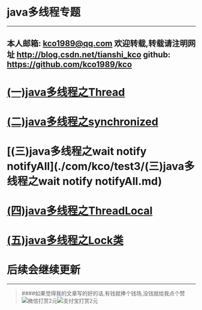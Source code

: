 java多线程专题
=========

---
本人邮箱: <kco1989@qq.com>
欢迎转载,转载请注明网址 <http://blog.csdn.net/tianshi_kco>
github: <https://github.com/kco1989/kco>
---

# [(一)java多线程之Thread](./com/kco/test1/(一)java多线程之Thread.md)
# [(二)java多线程之synchronized](./com/kco/test2/(二)java多线程之synchronized.md)
# [(三)java多线程之wait notify notifyAll](./com/kco/test3/(三)java多线程之wait notify notifyAll.md)
# [(四)java多线程之ThreadLocal](./com/kco/test4/(四)java多线程之ThreadLocal.md)
# [(五)java多线程之Lock类](./com/kco/test/(五)java多线程之Lock类.md)
# 后续会继续更新

---
>####如果觉得我的文章写的好的话,有钱就捧个钱场,没钱就给我点个赞
>![微信打赏2元](http://img.blog.csdn.net/20161028223820526)![支付宝打赏2元](http://img.blog.csdn.net/20161028223845557)
